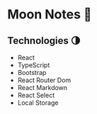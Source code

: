 # Moon Notes 🚀

## Technologies 🌗

- React
- TypeScript
- Bootstrap
- React Router Dom
- React Markdown
- React Select
- Local Storage
